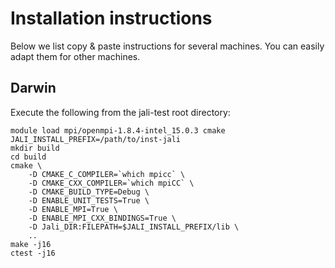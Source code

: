 # Installation instructions

Below we list copy & paste instructions for several machines. You can easily
adapt them for other machines.

## Darwin

Execute the following from the jali-test root directory:

    module load mpi/openmpi-1.8.4-intel_15.0.3 cmake
    JALI_INSTALL_PREFIX=/path/to/inst-jali
    mkdir build
    cd build
    cmake \
        -D CMAKE_C_COMPILER=`which mpicc` \
        -D CMAKE_CXX_COMPILER=`which mpiCC` \
        -D CMAKE_BUILD_TYPE=Debug \
        -D ENABLE_UNIT_TESTS=True \
        -D ENABLE_MPI=True \
        -D ENABLE_MPI_CXX_BINDINGS=True \
        -D Jali_DIR:FILEPATH=$JALI_INSTALL_PREFIX/lib \
        ..
    make -j16
    ctest -j16
